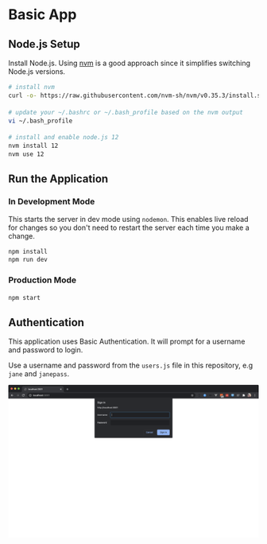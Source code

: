 # Basic App

## Node.js Setup

Install Node.js. Using [nvm](https://github.com/nvm-sh/nvm) is a good approach
since it simplifies switching Node.js versions.

``` bash
# install nvm
curl -o- https://raw.githubusercontent.com/nvm-sh/nvm/v0.35.3/install.sh | bash

# update your ~/.bashrc or ~/.bash_profile based on the nvm output
vi ~/.bash_profile

# install and enable node.js 12
nvm install 12
nvm use 12
```

## Run the Application

### In Development Mode

This starts the server in dev mode using `nodemon`. This enables live reload
for changes so you don't need to restart the server each time you make a
change.

```bash
npm install
npm run dev
```

### Production Mode

```bash
npm start
```

## Authentication

This application uses Basic Authentication. It will prompt for a username and
password to login.

Use a username and password from the `users.js` file in this repository, e.g
`jane` and `janepass`.

![Login Prompt](screenshots/login.png)
